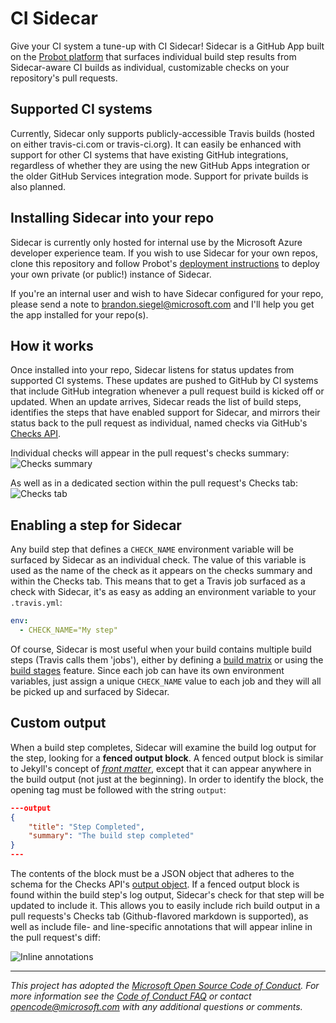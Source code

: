 # CI Sidecar

Give your CI system a tune-up with CI Sidecar! Sidecar is a GitHub App built on the [Probot platform](https://probot.github.io) that surfaces individual build step results from Sidecar-aware CI builds as individual, customizable checks on your repository's pull requests.

## Supported CI systems

Currently, Sidecar only supports publicly-accessible Travis builds (hosted on either travis-ci.com or travis-ci.org). It can easily be enhanced with support for other CI systems that have existing GitHub integrations, regardless of whether they are using the new GitHub Apps integration or the older GitHub Services integration mode. Support for private builds is also planned.

## Installing Sidecar into your repo

Sidecar is currently only hosted for internal use by the Microsoft Azure developer experience team. If you wish to use Sidecar for your own repos, clone this repository and follow Probot's [deployment instructions](https://probot.github.io/docs/deployment/) to deploy your own private (or public!) instance of Sidecar.

If you're an internal user and wish to have Sidecar configured for your repo, please send a note to brandon.siegel@microsoft.com and I'll help you get the app installed for your repo(s).

## How it works

Once installed into your repo, Sidecar listens for status updates from supported CI systems. These updates are pushed to GitHub by CI systems that include GitHub integration whenever a pull request build is kicked off or updated. When an update arrives, Sidecar reads the list of build steps, identifies the steps that have enabled support for Sidecar, and mirrors their status back to the pull request as individual, named checks via GitHub's [Checks API](https://developer.github.com/v3/checks/).

Individual checks will appear in the pull request's checks summary:
![Checks summary](https://developer.github.com/assets/images/checks/check_run_conclusion.png)

As well as in a dedicated section within the pull request's Checks tab:
![Checks tab](https://developer.github.com/assets/images/checks/check_run_ui.png)

## Enabling a step for Sidecar

Any build step that defines a `CHECK_NAME` environment variable will be surfaced by Sidecar as an individual check. The value of this variable is used as the name of the check as it appears on the checks summary and within the Checks tab. This means that to get a Travis job surfaced as a check with Sidecar, it's as easy as adding an environment variable to your `.travis.yml`:

```yml
env:
  - CHECK_NAME="My step"
```

Of course, Sidecar is most useful when your build contains multiple build steps (Travis calls them 'jobs'), either by defining a [build matrix](https://docs.travis-ci.com/user/customizing-the-build/#Build-Matrix) or using the [build stages](https://docs.travis-ci.com/user/build-stages/) feature. Since each job can have its own environment variables, just assign a unique `CHECK_NAME` value to each job and they will all be picked up and surfaced by Sidecar.

## Custom output

When a build step completes, Sidecar will examine the build log output for the step, looking for a **fenced output block**. A fenced output block is similar to Jekyll's concept of [*front matter*](https://jekyllrb.com/docs/frontmatter/), except that it can appear anywhere in the build output (not just at the beginning). In order to identify the block, the opening tag must be followed with the string `output`:

```json
---output
{
    "title": "Step Completed",
    "summary": "The build step completed"
}
---
```

The contents of the block must be a JSON object that adheres to the schema for the Checks API's [output object](https://developer.github.com/v3/checks/runs/#output-object). If a fenced output block is found within the build step's log output, Sidecar's check for that step will be updated to include it. This allows you to easily include rich build output in a pull requests's Checks tab (Github-flavored markdown is supported), as well as include file- and line-specific annotations that will appear inline in the pull request's diff:

![Inline annotations](https://developer.github.com/assets/images/checks/checks_annotation.png)

---
_This project has adopted the [Microsoft Open Source Code of Conduct](https://opensource.microsoft.com/codeofconduct/). For more information see the [Code of Conduct FAQ](https://opensource.microsoft.com/codeofconduct/faq/) or contact [opencode@microsoft.com](mailto:opencode@microsoft.com) with any additional questions or comments._